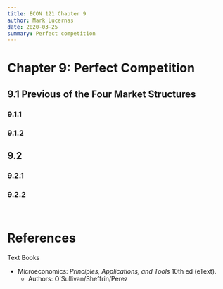 ```yaml
---
title: ECON 121 Chapter 9
author: Mark Lucernas
date: 2020-03-25
summary: Perfect competition
---
```



# Chapter 9: Perfect Competition

## 9.1 Previous of the Four Market Structures


### 9.1.1


### 9.1.2


## 9.2


### 9.2.1


### 9.2.2


<br>

# References

Text Books

  - Microeconomics: _Principles, Applications, and Tools_ 10th ed (eText).
    * Authors: O'Sullivan/Sheffrin/Perez

